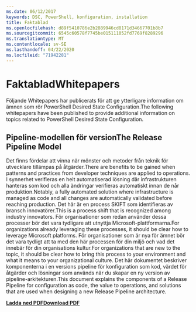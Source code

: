 ```yaml
---
ms.date: 06/12/2017
keywords: DSC, PowerShell, konfiguration, installation
title: Faktablad
ms.openlocfilehash: d89f5410786e2b2889946cd8171d34667701b8b7
ms.sourcegitcommit: 6545c60578f7745be015111052fd7769f8289296
ms.translationtype: MT
ms.contentlocale: sv-SE
ms.lasthandoff: 04/22/2020
ms.locfileid: "71942281"
---
```

# <a name="whitepapers"></a><span data-ttu-id="d15bc-103">Faktablad</span><span class="sxs-lookup"><span data-stu-id="d15bc-103">Whitepapers</span></span>

<span data-ttu-id="d15bc-104">Följande Whitepapers har publicerats för att ge ytterligare information om ämnen som rör PowerShell Desired State Configuration.</span><span class="sxs-lookup"><span data-stu-id="d15bc-104">The following whitepapers have been published to provide additional information on topics related to PowerShell Desired State Configuration.</span></span>

## <a name="the-release-pipeline-model"></a><span data-ttu-id="d15bc-105">Pipeline-modellen för version</span><span class="sxs-lookup"><span data-stu-id="d15bc-105">The Release Pipeline Model</span></span>
<span data-ttu-id="d15bc-106">Det finns fördelar att vinna när mönster och metoder från teknik för utvecklare tillämpas på åtgärder.</span><span class="sxs-lookup"><span data-stu-id="d15bc-106">There are benefits to be gained when patterns and practices from developer techniques are applied to operations.</span></span> <span data-ttu-id="d15bc-107">I synnerhet verifieras en helt automatiserad lösning där infrastrukturen hanteras som kod och alla ändringar verifieras automatiskt innan de når produktion.</span><span class="sxs-lookup"><span data-stu-id="d15bc-107">Notably, a fully automated solution where infrastructure is managed as code and all changes are automatically validated before reaching production.</span></span> <span data-ttu-id="d15bc-108">Det här är en process SKIFT som identifieras av bransch innovatörer.</span><span class="sxs-lookup"><span data-stu-id="d15bc-108">This is a process shift that is recognized among industry innovators.</span></span> <span data-ttu-id="d15bc-109">För organisationer som redan använder dessa processer bör det vara tydligare att utnyttja Microsoft-plattformarna.</span><span class="sxs-lookup"><span data-stu-id="d15bc-109">For organizations already leveraging these processes, it should be clear how to leverage Microsoft platforms.</span></span> <span data-ttu-id="d15bc-110">För organisationer som är nya för ämnet bör det vara tydligt att ta med den här processen för din miljö och vad det innebär för din organisations kultur.</span><span class="sxs-lookup"><span data-stu-id="d15bc-110">For organizations that are new to the topic, it should be clear how to bring this process to your environment and what it means to your organizational culture.</span></span> <span data-ttu-id="d15bc-111">Det här dokumentet beskriver komponenterna i en versions pipeline för konfiguration som kod, värdet för åtgärder och lösningar som används när du skapar en ny version av pipeline-arkitekturen.</span><span class="sxs-lookup"><span data-stu-id="d15bc-111">This document explains the components of a Release Pipeline for configuration as code, the value to operations, and solutions that are used when designing a new Release Pipeline architecture.</span></span>

<span data-ttu-id="d15bc-112">**[Ladda ned PDF](https://aka.ms/thereleasepipelinemodelpdf)**</span><span class="sxs-lookup"><span data-stu-id="d15bc-112">**[Download PDF](https://aka.ms/thereleasepipelinemodelpdf)**</span></span>